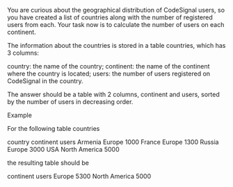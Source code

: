 You are curious about the geographical distribution of CodeSignal users, so you have created a list of countries along with the number of registered users from each. Your task now is to calculate the number of users on each continent.

The information about the countries is stored in a table countries, which has 3 columns:

country: the name of the country;
continent: the name of the continent where the country is located;
users: the number of users registered on CodeSignal in the country.

The answer should be a table with 2 columns, continent and users, sorted by the number of users in decreasing order.

Example

For the following table countries

country	continent	    users
Armenia	Europe	        1000
France	Europe	        1300
Russia	Europe	        3000
USA	    North America	5000

the resulting table should be

continent	    users
Europe	        5300
North America	5000
